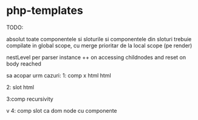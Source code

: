 # php-templates

TODO:

absolut toate componentele si sloturile si componentele din sloturi trebuie compilate in global scope, cu merge prioritar de la local scope (pe render)

nestLevel per parser instance ++ on accessing childnodes and reset on body reached

sa acopar urm cazuri:
1: comp x
<comp1>
  <comp2>
  html
<comp2>
html

2: slot
<comp>
  <comp2>
  html
  
3:comp recursivity

v 4: comp slot ca dom node cu componente